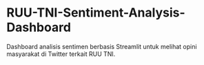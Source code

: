 # RUU-TNI-Sentiment-Analysis-Dashboard
Dashboard analisis sentimen berbasis Streamlit untuk melihat opini masyarakat di Twitter terkait RUU TNI.
